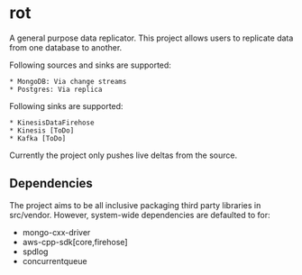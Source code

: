 # rot
A general purpose data replicator. This project allows users to replicate data from one database to another.

Following sources and sinks are supported:

    * MongoDB: Via change streams
    * Postgres: Via replica
Following sinks are supported:

    * KinesisDataFirehose
    * Kinesis [ToDo]
    * Kafka [ToDo]


Currently the project only pushes live deltas from the source.

## Dependencies
The project aims to be all inclusive packaging third party libraries in src/vendor. However, system-wide dependencies are defaulted to for:
* mongo-cxx-driver
* aws-cpp-sdk[core,firehose]
* spdlog
* concurrentqueue